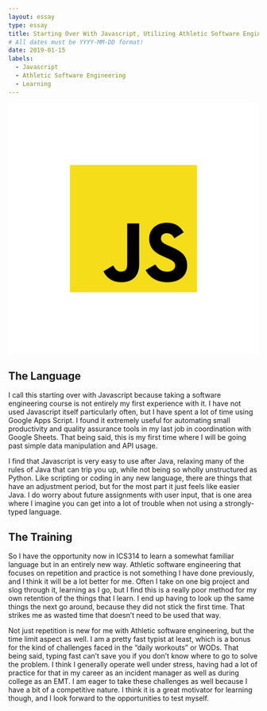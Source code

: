 ```yaml
---
layout: essay
type: essay
title: Starting Over With Javascript, Utilizing Athletic Software Engineering
# All dates must be YYYY-MM-DD format!
date: 2019-01-15
labels:
  - Javascript
  - Athletic Software Engineering
  - Learning
---
```


<img class="ui large right circular floated image" src="../images/javascript.png">

## The Language

I call this starting over with Javascript because taking a software engineering course is not entirely my first experience with it. I have not used Javascript itself particularly often, but I have spent a lot of time using Google Apps Script. I found it extremely useful for automating small productivity and quality assurance tools in my last job in coordination with Google Sheets. That being said, this is my first time where I will be going past simple data manipulation and API usage. 

I find that Javascript is very easy to use after Java, relaxing many of the rules of Java that can trip you up, while not being so wholly unstructured as Python. Like scripting or coding in any new language, there are things that have an adjustment period, but for the most part it just feels like easier Java. I do worry about future assignments with user input, that is one area where I imagine you can get into a lot of trouble when not using a strongly-typed language. 

## The Training
  
So I have the opportunity now in ICS314 to learn a somewhat familiar language but in an entirely new way. Athletic software engineering that focuses on repetition and practice is not something I have done previously, and I think it will be a lot better for me. Often I take on one big project and slog through it, learning as I go, but I find this is a really poor method for my own retention of the things that I learn. I end up having to look up the same things the next go around, because they did not stick the first time. That strikes me as wasted time that doesn’t need to be used that way.
  
Not just repetition is new for me with Athletic software engineering, but the time limit aspect as well. I am a pretty fast typist at least, which is a bonus for the kind of challenges faced in the “daily workouts” or WODs. That being said, typing fast can’t save you if you don’t know where to go to solve the problem. I think I generally operate well under stress, having had a lot of practice for that in my career as an incident manager as well as during college as an EMT. I am eager to take these challenges as well because I have a bit of a competitive nature. I think it is a great motivator for learning though, and I look forward to the opportunities to test myself. 



